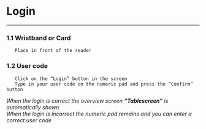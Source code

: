 # **Login**    
***
### 1.1 **Wristband or Card**
       Place in front of the reader
### 1.2 **User code**    
       Click on the “Login” button in the screen   
       Type in your user code on the numeric pad and press the “Confirm” button

*When the login is correct the overview screen **“Tablescreen”** is automatically shown  
When the login is incorrect the numeric pad remains and you can enter a correct user code* 
